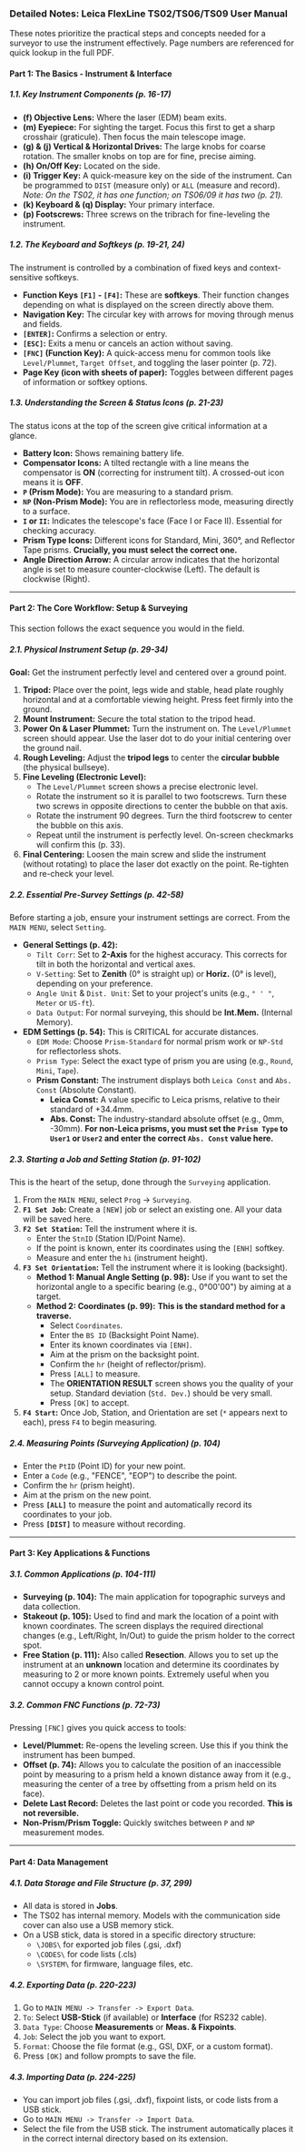 ### **Detailed Notes: Leica FlexLine TS02/TS06/TS09 User Manual**

These notes prioritize the practical steps and concepts needed for a surveyor to use the instrument effectively. Page numbers are referenced for quick lookup in the full PDF.

#### **Part 1: The Basics - Instrument & Interface**

##### **1.1. Key Instrument Components (p. 16-17)**
*   **(f) Objective Lens:** Where the laser (EDM) beam exits.
*   **(m) Eyepiece:** For sighting the target. Focus this first to get a sharp crosshair (graticule). Then focus the main telescope image.
*   **(g) & (j) Vertical & Horizontal Drives:** The large knobs for coarse rotation. The smaller knobs on top are for fine, precise aiming.
*   **(h) On/Off Key:** Located on the side.
*   **(i) Trigger Key:** A quick-measure key on the side of the instrument. Can be programmed to `DIST` (measure only) or `ALL` (measure and record). *Note: On the TS02, it has one function; on TS06/09 it has two (p. 21).*
*   **(k) Keyboard & (q) Display:** Your primary interface.
*   **(p) Footscrews:** Three screws on the tribrach for fine-leveling the instrument.

##### **1.2. The Keyboard and Softkeys (p. 19-21, 24)**
The instrument is controlled by a combination of fixed keys and context-sensitive softkeys.
*   **Function Keys `[F1]` - `[F4]`:** These are **softkeys**. Their function changes depending on what is displayed on the screen directly above them.
*   **Navigation Key:** The circular key with arrows for moving through menus and fields.
*   **`[ENTER]`:** Confirms a selection or entry.
*   **`[ESC]`:** Exits a menu or cancels an action without saving.
*   **`[FNC]` (Function Key):** A quick-access menu for common tools like `Level/Plummet`, `Target Offset`, and toggling the laser pointer (p. 72).
*   **Page Key (icon with sheets of paper):** Toggles between different pages of information or softkey options.

##### **1.3. Understanding the Screen & Status Icons (p. 21-23)**
The status icons at the top of the screen give critical information at a glance.
*   **Battery Icon:** Shows remaining battery life.
*   **Compensator Icons:** A tilted rectangle with a line means the compensator is **ON** (correcting for instrument tilt). A crossed-out icon means it is **OFF**.
*   **`P` (Prism Mode):** You are measuring to a standard prism.
*   **`NP` (Non-Prism Mode):** You are in reflectorless mode, measuring directly to a surface.
*   **`I` or `II`:** Indicates the telescope's face (Face I or Face II). Essential for checking accuracy.
*   **Prism Type Icons:** Different icons for Standard, Mini, 360°, and Reflector Tape prisms. **Crucially, you must select the correct one.**
*   **Angle Direction Arrow:** A circular arrow indicates that the horizontal angle is set to measure counter-clockwise (Left). The default is clockwise (Right).

---

#### **Part 2: The Core Workflow: Setup & Surveying**

This section follows the exact sequence you would in the field.

##### **2.1. Physical Instrument Setup (p. 29-34)**
**Goal:** Get the instrument perfectly level and centered over a ground point.
1.  **Tripod:** Place over the point, legs wide and stable, head plate roughly horizontal and at a comfortable viewing height. Press feet firmly into the ground.
2.  **Mount Instrument:** Secure the total station to the tripod head.
3.  **Power On & Laser Plummet:** Turn the instrument on. The `Level/Plummet` screen should appear. Use the laser dot to do your initial centering over the ground nail.
4.  **Rough Leveling:** Adjust the **tripod legs** to center the **circular bubble** (the physical bullseye).
5.  **Fine Leveling (Electronic Level):**
    *   The `Level/Plummet` screen shows a precise electronic level.
    *   Rotate the instrument so it is parallel to two footscrews. Turn these two screws in opposite directions to center the bubble on that axis.
    *   Rotate the instrument 90 degrees. Turn the third footscrew to center the bubble on this axis.
    *   Repeat until the instrument is perfectly level. On-screen checkmarks will confirm this (p. 33).
6.  **Final Centering:** Loosen the main screw and slide the instrument (without rotating) to place the laser dot exactly on the point. Re-tighten and re-check your level.

##### **2.2. Essential Pre-Survey Settings (p. 42-58)**
Before starting a job, ensure your instrument settings are correct. From the `MAIN MENU`, select `Setting`.
*   **General Settings (p. 42):**
    *   `Tilt Corr`: Set to **2-Axis** for the highest accuracy. This corrects for tilt in both the horizontal and vertical axes.
    *   `V-Setting`: Set to **Zenith** (0° is straight up) or **Horiz.** (0° is level), depending on your preference.
    *   `Angle Unit` & `Dist. Unit`: Set to your project's units (e.g., `° ' "`, `Meter` or `US-ft`).
    *   `Data Output`: For normal surveying, this should be **Int.Mem.** (Internal Memory).
*   **EDM Settings (p. 54):** This is CRITICAL for accurate distances.
    *   `EDM Mode`: Choose `Prism-Standard` for normal prism work or `NP-Std` for reflectorless shots.
    *   `Prism Type`: Select the exact type of prism you are using (e.g., `Round`, `Mini`, `Tape`).
    *   **Prism Constant:** The instrument displays both `Leica Const` and `Abs. Const` (Absolute Constant).
        *   **Leica Const:** A value specific to Leica prisms, relative to their standard of +34.4mm.
        *   **Abs. Const:** The industry-standard absolute offset (e.g., 0mm, -30mm). **For non-Leica prisms, you must set the `Prism Type` to `User1` or `User2` and enter the correct `Abs. Const` value here.**

##### **2.3. Starting a Job and Setting Station (p. 91-102)**
This is the heart of the setup, done through the `Surveying` application.
1.  From the `MAIN MENU`, select `Prog` -> `Surveying`.
2.  **`F1 Set Job`:** Create a `[NEW]` job or select an existing one. All your data will be saved here.
3.  **`F2 Set Station`:** Tell the instrument where it is.
    *   Enter the `StnID` (Station ID/Point Name).
    *   If the point is known, enter its coordinates using the `[ENH]` softkey.
    *   Measure and enter the `hi` (instrument height).
4.  **`F3 Set Orientation`:** Tell the instrument where it is looking (backsight).
    *   **Method 1: Manual Angle Setting (p. 98):** Use if you want to set the horizontal angle to a specific bearing (e.g., 0°00'00") by aiming at a target.
    *   **Method 2: Coordinates (p. 99):** **This is the standard method for a traverse.**
        *   Select `Coordinates`.
        *   Enter the `BS ID` (Backsight Point Name).
        *   Enter its known coordinates via `[ENH]`.
        *   Aim at the prism on the backsight point.
        *   Confirm the `hr` (height of reflector/prism).
        *   Press `[ALL]` to measure.
        *   The **ORIENTATION RESULT** screen shows you the quality of your setup. Standard deviation (`Std. Dev.`) should be very small.
        *   Press `[OK]` to accept.
5.  **`F4 Start`:** Once Job, Station, and Orientation are set (`*` appears next to each), press `F4` to begin measuring.

##### **2.4. Measuring Points (Surveying Application) (p. 104)**
*   Enter the `PtID` (Point ID) for your new point.
*   Enter a `Code` (e.g., "FENCE", "EOP") to describe the point.
*   Confirm the `hr` (prism height).
*   Aim at the prism on the new point.
*   Press **`[ALL]`** to measure the point and automatically record its coordinates to your job.
*   Press **`[DIST]`** to measure without recording.

---

#### **Part 3: Key Applications & Functions**

##### **3.1. Common Applications (p. 104-111)**
*   **Surveying (p. 104):** The main application for topographic surveys and data collection.
*   **Stakeout (p. 105):** Used to find and mark the location of a point with known coordinates. The screen displays the required directional changes (e.g., Left/Right, In/Out) to guide the prism holder to the correct spot.
*   **Free Station (p. 111):** Also called **Resection**. Allows you to set up the instrument at an **unknown** location and determine its coordinates by measuring to 2 or more known points. Extremely useful when you cannot occupy a known control point.

##### **3.2. Common FNC Functions (p. 72-73)**
Pressing `[FNC]` gives you quick access to tools:
*   **Level/Plummet:** Re-opens the leveling screen. Use this if you think the instrument has been bumped.
*   **Offset (p. 74):** Allows you to calculate the position of an inaccessible point by measuring to a prism held a known distance away from it (e.g., measuring the center of a tree by offsetting from a prism held on its face).
*   **Delete Last Record:** Deletes the last point or code you recorded. **This is not reversible.**
*   **Non-Prism/Prism Toggle:** Quickly switches between `P` and `NP` measurement modes.

---

#### **Part 4: Data Management**

##### **4.1. Data Storage and File Structure (p. 37, 299)**
*   All data is stored in **Jobs**.
*   The TS02 has internal memory. Models with the communication side cover can also use a USB memory stick.
*   On a USB stick, data is stored in a specific directory structure:
    *   `\JOBS\` for exported job files (.gsi, .dxf)
    *   `\CODES\` for code lists (.cls)
    *   `\SYSTEM\` for firmware, language files, etc.

##### **4.2. Exporting Data (p. 220-223)**
1.  Go to `MAIN MENU -> Transfer -> Export Data`.
2.  `To`: Select **USB-Stick** (if available) or **Interface** (for RS232 cable).
3.  `Data Type`: Choose **Measurements** or **Meas. & Fixpoints**.
4.  `Job`: Select the job you want to export.
5.  `Format`: Choose the file format (e.g., GSI, DXF, or a custom format).
6.  Press `[OK]` and follow prompts to save the file.

##### **4.3. Importing Data (p. 224-225)**
*   You can import job files (.gsi, .dxf), fixpoint lists, or code lists from a USB stick.
*   Go to `MAIN MENU -> Transfer -> Import Data`.
*   Select the file from the USB stick. The instrument automatically places it in the correct internal directory based on its extension.
